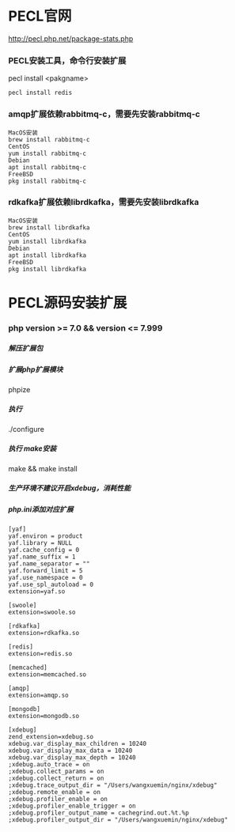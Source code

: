 # PECL官网
http://pecl.php.net/package-stats.php

### PECL安装工具，命令行安装扩展
pecl install \<pakgname\>
```
pecl install redis
```

### amqp扩展依赖rabbitmq-c，需要先安装rabbitmq-c
```
MacOS安装
brew install rabbitmq-c
CentOS
yum install rabbitmq-c
Debian
apt install rabbitmq-c
FreeBSD
pkg install rabbitmq-c
```

### rdkafka扩展依赖librdkafka，需要先安装librdkafka
```
MacOS安装
brew install librdkafka
CentOS
yum install librdkafka
Debian
apt install librdkafka
FreeBSD
pkg install librdkafka
```

# PECL源码安装扩展
### php version >= 7.0 && version <= 7.999

##### 解压扩展包

##### 扩展php扩展模块
phpize

##### 执行
./configure

##### 执行 make安装
make && make install

##### 生产环境不建议开启xdebug，消耗性能

#####  php.ini添加对应扩展

```
[yaf]
yaf.environ = product
yaf.library = NULL
yaf.cache_config = 0
yaf.name_suffix = 1
yaf.name_separator = ""
yaf.forward_limit = 5
yaf.use_namespace = 0
yaf.use_spl_autoload = 0
extension=yaf.so

[swoole]
extension=swoole.so

[rdkafka]
extension=rdkafka.so

[redis]
extension=redis.so

[memcached]
extension=memcached.so

[amqp]
extension=amqp.so

[mongodb]
extension=mongodb.so

[xdebug]
zend_extension=xdebug.so
xdebug.var_display_max_children = 10240
xdebug.var_display_max_data = 10240
xdebug.var_display_max_depth = 10240
;xdebug.auto_trace = on
;xdebug.collect_params = on
;xdebug.collect_return = on
;xdebug.trace_output_dir = "/Users/wangxuemin/nginx/xdebug"
;xdebug.remote_enable = on
;xdebug.profiler_enable = on
;xdebug.profiler_enable_trigger = on
;xdebug.profiler_output_name = cachegrind.out.%t.%p
;xdebug.profiler_output_dir = "/Users/wangxuemin/nginx/xdebug"

```
